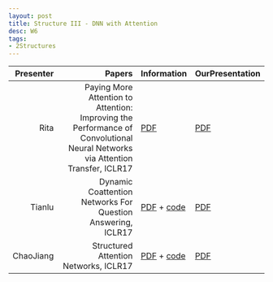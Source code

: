 ```yaml
---
layout: post
title: Structure III - DNN with Attention
desc: W6
tags:
- 2Structures
---
```





| Presenter | Papers | Information| OurPresentation |
| -----: | ----------: | :----- | :----- |
| Rita | Paying More Attention to Attention: Improving the Performance of Convolutional Neural Networks via Attention Transfer, ICLR17 |  [PDF](https://arxiv.org/abs/1612.03928)| [PDF]({{site.baseurl}}/talks/20170926-Rita.pdf) |
| Tianlu  | Dynamic Coattention Networks For Question Answering, ICLR17 | [PDF](https://arxiv.org/abs/1611.01604) + [code](https://github.com/marshmelloX/dynamic-coattention-network)| [PDF]({{site.baseurl}}/talks/20170926-Tianlu.pdf) |
| ChaoJiang | Structured Attention Networks, ICLR17 |[PDF](https://arxiv.org/abs/1702.00887) + [code](https://github.com/harvardnlp/struct-attn) | [PDF]({{site.baseurl}}/talks/20170928-Chao.pdf) |
